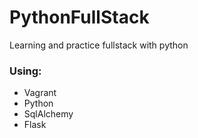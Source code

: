 # PythonFullStack
Learning and practice fullstack with python

### Using:
* Vagrant
* Python
* SqlAlchemy
* Flask